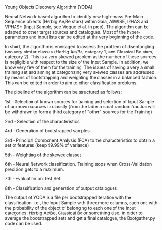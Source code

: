 Young Objects Discovery Algorithm (YODA)

Neural Network based algorithm to identify new high-mass Pre-Main Sequence objects (Herbig Ae/Be stars) within Gaia, AllWISE, IPHAS and VPHAS+ (Input Sample, see Vioque et al. in prep). The algorithm can be adapted to other target sources and catalogues. Most of the hyper-parameters and input lists can be edited at the very beginning of the code.

In short, the algorithm is envisaged to assess the problem of disentangling two very similar classes (Herbig Ae/Be, category 1, and Classical Be stars, category 2). This is a very skewed problem as the number of these sources is negligible with respect to the size of the Input Sample. In addition, we know very few of them for the training. The issues of having a very a small training set and aiming at categorizing very skewed classes are addressed by means of bootstrapping and weighting the classes in a balanced fashion. This can be edited in order to aim to other classification problems.

The pipeline of the algorithm can be structured as follows:

1st - Selection of known sources for training and selection of Input Sample of unknown sources to classify (from the latter a small random fraction will be withdrawn to form a third category of "other" sources for the Training)

2nd - Selection of the characteristics

4rd - Generation of bootstrapped samples

3rd - Principal Component Analysis (PCA) to the characteristics to obtain a set of features (keep 99.99% of variance)

5th - Weighting of the skewed classes

6th - Neural Network classification. Training stops when Cross-Validation precision gets to a maximum.

7th - Evaluation on Test Set

8th - Classification and generation of output catalogues

The output of YODA is a file per bootstrapped iteration with the classification, i.e., the Input Sample with three more columns, each one with the probability of the object of belonging to each one of the input categories: Herbig Ae/Be, Classical Be or something else. In order to average the bootstrapped sets and get a final catalogue, the Bootgather.py code can be used.

